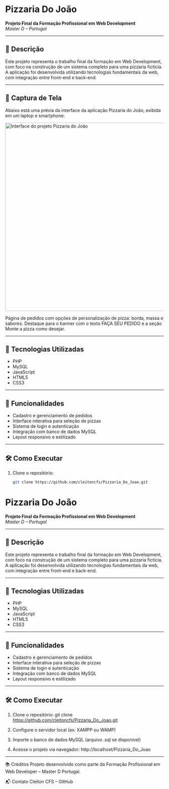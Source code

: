 # Pizzaria Do João

**Projeto Final da Formação Profissional em Web Development**  
*Master D – Portugal*

---

## 🧾 Descrição

Este projeto representa o trabalho final da formação em Web Development, com foco na construção de um sistema completo para uma pizzaria fictícia. A aplicação foi desenvolvida utilizando tecnologias fundamentais da web, com integração entre front-end e back-end.

---

## 📸 Captura de Tela
Abaixo está uma prévia da interface da aplicação Pizzaria do João, exibida em um laptop e smartphone:

<img width="1237" height="597" alt="Interface do projeto Pizzaria do João" src="https://github.com/user-attachments/assets/29404d27-53cf-4d6c-a270-c3afec2bb720" />

Página de pedidos com opções de personalização de pizza: borda, massa e sabores. Destaque para o banner com o texto FAÇA SEU PEDIDO e a seção Monte a pizza como desejar.

---

## 🚀 Tecnologias Utilizadas

- PHP
- MySQL
- JavaScript
- HTML5
- CSS3

---

## 📌 Funcionalidades

- Cadastro e gerenciamento de pedidos
- Interface interativa para seleção de pizzas
- Sistema de login e autenticação
- Integração com banco de dados MySQL
- Layout responsivo e estilizado

---

## 🛠️ Como Executar

1. Clone o repositório:
   ```bash
   git clone https://github.com/cleitoncfs/Pizzaria_Do_Joao.git

# Pizzaria Do João

**Projeto Final da Formação Profissional em Web Development**  
*Master D – Portugal*

---

## 🧾 Descrição

Este projeto representa o trabalho final da formação em Web Development, com foco na construção de um sistema completo para uma pizzaria fictícia. A aplicação foi desenvolvida utilizando tecnologias fundamentais da web, com integração entre front-end e back-end.

---

## 🚀 Tecnologias Utilizadas

- PHP
- MySQL
- JavaScript
- HTML5
- CSS3

---

## 📌 Funcionalidades

- Cadastro e gerenciamento de pedidos
- Interface interativa para seleção de pizzas
- Sistema de login e autenticação
- Integração com banco de dados MySQL
- Layout responsivo e estilizado

---

## 🛠️ Como Executar

1. Clone o repositório:
   git clone https://github.com/cleitoncfs/Pizzaria_Do_Joao.git
   
2. Configure o servidor local (ex: XAMPP ou WAMP)

3. Importe o banco de dados MySQL (arquivo .sql se disponível)

4. Acesse o projeto via navegador:
   http://localhost/Pizzaria_Do_Joao

---

📚 Créditos
Projeto desenvolvido como parte da Formação Profissional em Web Developer – Master D Portugal.

📬 Contato
Cleiton CFS – GitHub



